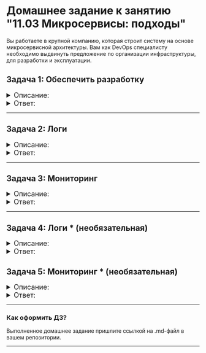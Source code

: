 # Домашнее задание к занятию "11.03 Микросервисы: подходы"

Вы работаете в крупной компанию, которая строит систему на основе микросервисной архитектуры.
Вам как DevOps специалисту необходимо выдвинуть предложение по организации инфраструктуры, для разработки и эксплуатации.


## Задача 1: Обеспечить разработку

<details>
    <summary style="font-size:18px">Описание:</summary>

Предложите решение для обеспечения процесса разработки: хранение исходного кода, непрерывная интеграция и непрерывная поставка. 
Решение может состоять из одного или нескольких программных продуктов и должно описывать способы и принципы их взаимодействия.

Решение должно соответствовать следующим требованиям:
- Облачная система;
- Система контроля версий Git;
- Репозиторий на каждый сервис;
- Запуск сборки по событию из системы контроля версий;
- Запуск сборки по кнопке с указанием параметров;
- Возможность привязать настройки к каждой сборке;
- Возможность создания шаблонов для различных конфигураций сборок;
- Возможность безопасного хранения секретных данных: пароли, ключи доступа;
- Несколько конфигураций для сборки из одного репозитория;
- Кастомные шаги при сборке;
- Собственные докер образы для сборки проектов;
- Возможность развернуть агентов сборки на собственных серверах;
- Возможность параллельного запуска нескольких сборок;
- Возможность параллельного запуска тестов;

Обоснуйте свой выбор.

</details>

<details>
    <summary style="font-size:18px">Ответ:</summary>

### Ответ:

На мой взгляд использование Gitlab, как решения обеспечения процесса разработки, закрывает все вышеуказанные требования. 
Использование облачного решения c платной подпиской от Gitlab inc. будет не дешевым. За каждого пользователя придется платить $19 ежемесячно, к тому же по этим условиям будет предоставлено хранилище  размером всего в 50Gb. 
Облачные провайдеры, такие как Яндекс, предоставляют возможность развернуть бесплатное self-hosted решение. Ограничение функционала бесплатной версии не пересекается с указанными требованиями. Минусом такого выбора будет отсутствие предоставленного хранилища, но и тут Яндекс приходит на помощь. В качестве хранилища можно использовать возможно использовать продукт Object Storage от Яндекс.

</details>



---

## Задача 2: Логи

<details>
    <summary style="font-size:18px">Описание:</summary>

Предложите решение для обеспечения сбора и анализа логов сервисов в микросервисной архитектуре.
Решение может состоять из одного или нескольких программных продуктов и должно описывать способы и принципы их взаимодействия.

Решение должно соответствовать следующим требованиям:
- Сбор логов в центральное хранилище со всех хостов обслуживающих систему;
- Минимальные требования к приложениям, сбор логов из stdout;
- Гарантированная доставка логов до центрального хранилища;
- Обеспечение поиска и фильтрации по записям логов;
- Обеспечение пользовательского интерфейса с возможностью предоставления доступа разработчикам для поиска по записям логов;
- Возможность дать ссылку на сохраненный поиск по записям логов;

Обоснуйте свой выбор.

</details>

<details>
    <summary style="font-size:18px">Ответ:</summary>

### Ответ:

Для сбора и хранения логов можно использовать стек ELK у которого достаточно большое комьюнити, что гарантировано обеспечит консультирование по вопросам настройки/сопровождения этого решения.  
ElisticSearch - хранение, поиск. Позволяя создавать кластер из оперативных и архивных данных для обеспечения оптимальной производительности в условиях недостаточных мощностей.  
Logstash - конвеер обработки данных позволяющий собирать данные из разных источников, обрабатывать(преобразовывать) и направляется в хранилище.
Kibana - решение для визуализации данных созданное для работы только с Elastic. Предоставляет возможность гибкого поиска, визуализации данных и других возможностей по платной подписке.


Альтернативным вариантом можно использовать ClickHouse, Vector, Grafana - соответственно. 

</details>

---

## Задача 3: Мониторинг

<details>
    <summary style="font-size:18px">Описание:</summary>

Предложите решение для обеспечения сбора и анализа состояния хостов и сервисов в микросервисной архитектуре.
Решение может состоять из одного или нескольких программных продуктов и должно описывать способы и принципы их взаимодействия.

Решение должно соответствовать следующим требованиям:
- Сбор метрик со всех хостов, обслуживающих систему;
- Сбор метрик состояния ресурсов хостов: CPU, RAM, HDD, Network;
- Сбор метрик потребляемых ресурсов для каждого сервиса: CPU, RAM, HDD, Network;
- Сбор метрик, специфичных для каждого сервиса;
- Пользовательский интерфейс с возможностью делать запросы и агрегировать информацию;
- Пользовательский интерфейс с возможность настраивать различные панели для отслеживания состояния системы;

Обоснуйте свой выбор.

</details>


<details>
    <summary style="font-size:18px">Ответ:</summary>

### Ответ:

Продуктов позволяющих проводить мониторинг систем достаточно. Для выбора продукта наличие конкретных требований к функционалу и ориентир на опыт работы команды с тем или продуктом.  

Под указанные выше требования попадают как минимум 2 решения с достаточном большим комьюнити.  

Prometheus + nodeexporter + Grafana
Prometheus - запись метрик в базу данных временных рядов.  
nodeexporter - сбор, подготовка и презентация метрик для других компонентов, в частности prometheus
Grafana - решение для поиска и визуализации данных, с возможностью отправки уведомлений по заданным условиям.


Zabbix (+/- Grafana)
Zabbix - комплексное решение предоставляющее возможность хранить и собирать метрики, организовывать уведомление по заданным условиям и предоставлять графический интерфейс для анализа данных.  
Поскольку графический интерфейс zabbix не является эталоном красоты и информативности, то многие использую его совместно с Grafana.  


В часто меняющейся инфрастуктуре я бы предпочел использовать Prometheus, т.к. на мой взгляд его проще и быстрее развернуть.

</details>

---

## Задача 4: Логи * (необязательная)

<details>
    <summary style="font-size:18px">Описание:</summary>

Продолжить работу по задаче API Gateway: сервисы используемые в задаче пишут логи в stdout. 

Добавить в систему сервисы для сбора логов Vector + ElasticSearch + Kibana со всех сервисов обеспечивающих работу API.



### Результат выполнения: 

docker compose файл запустив который можно перейти по адресу http://localhost:8081 по которому доступна Kibana.
Логин в Kibana должен быть admin пароль qwerty123456

</details>

<details>
    <summary style="font-size:18px">Ответ:</summary>

Проект по дополнительному заданию расположен в [additional](additional/)

</details>


## Задача 5: Мониторинг * (необязательная)

<details>
    <summary style="font-size:18px">Описание:</summary>

Продолжить работу по задаче API Gateway: сервисы используемые в задаче предоставляют набор метрик в формате prometheus:

- Сервис security по адресу /metrics
- Сервис uploader по адресу /metrics
- Сервис storage (minio) по адресу /minio/v2/metrics/cluster

Добавить в систему сервисы для сбора метрик (Prometheus и Grafana) со всех сервисов обеспечивающих работу API.
Построить в Graphana dashboard показывающий распределение запросов по сервисам.

### Результат выполнения: 

docker compose файл запустив который можно перейти по адресу http://localhost:8081 по которому доступна Grafana с настроенным Dashboard.
Логин в Grafana должен быть admin пароль qwerty123456

</details>

<details>
    <summary style="font-size:18px">Ответ:</summary>

Проект по дополнительному заданию расположен в [additional](additional/)

</details>

---

### Как оформить ДЗ?

Выполненное домашнее задание пришлите ссылкой на .md-файл в вашем репозитории.

---
